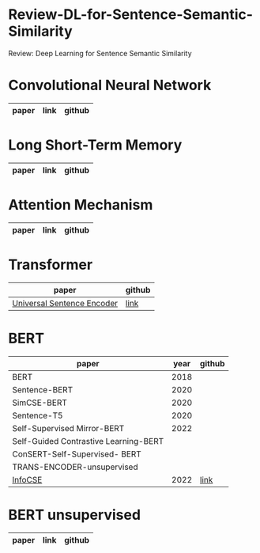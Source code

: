 # Review-DL-for-Sentence-Semantic-Similarity
Review: Deep Learning for Sentence Semantic Similarity

# Convolutional Neural Network

| paper | link | github |
|-------|------|--------|


# Long Short-Term Memory

| paper | link | github |
|-------|------|--------|


# Attention Mechanism

| paper | link | github |
|-------|------|--------|


# Transformer
| paper | github |
|-------|--------|
|[Universal Sentence Encoder](https://arxiv.org/pdf/1803.11175.pdf)| [link](https://github.com/MartinoMensio/spacy-universal-sentence-encoder)
# BERT 
| paper | year |github | 
|-------|----  |--------|     
| BERT  | 2018 |  |    |
| Sentence-BERT  | 2020 |    |
| SimCSE-BERT    | 2020 |    |
| Sentence-T5    | 2020 |   |
| Self-Supervised Mirror-BERT| 2022 | |
|Self-Guided Contrastive Learning-BERT| | 
| ConSERT-Self-Supervised- BERT | | 
| TRANS-ENCODER-unsupervised| | 
| [InfoCSE](https://arxiv.org/pdf/2210.06432.pdf) | 2022 | [link](https://github.com/caskcsg/sentemb/tree/main/InfoCSE) | 



# BERT unsupervised

| paper | link | github |
|-------|------|--------|
